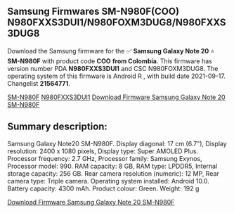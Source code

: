 <h2>Samsung Firmwares SM-N980F(COO) N980FXXS3DUI1/N980FOXM3DUG8/N980FXXS3DUG8</h2>
Download the Samsung firmware for the ✅ <strong>Samsung Galaxy Note 20 </strong> ⭐ <strong>SM-N980F</strong> with product code <strong>COO</strong> <strong> from Colombia</strong>. This firmware has version number PDA <strong>N980FXXS3DUI1</strong> and CSC N980FOXM3DUG8. The operating system of this firmware is Android R , with build date 2021-09-17. Changelist <strong>21564771</strong>.


[SM-N980F](https://samfirm.shop/samsung/model/SM-N980F)
[N980FXXS3DUI1](https://samfirm.shop/samsung/pda/N980FXXS3DUI1)
[Download Firmware Samsung Galaxy Note 20 SM-N980F](https://samfirm.shop/samsung/firmware/457296)
<h2>Summary description:</h2>
<p>Samsung Galaxy Note20 SM-N980F. Display diagonal: 17 cm (6.7"), Display resolution: 2400 x 1080 pixels, Display type: Super AMOLED Plus. Processor frequency: 2.7 GHz, Processor family: Samsung Exynos, Processor model: 990. RAM capacity: 8 GB, RAM type: LPDDR5, Internal storage capacity: 256 GB. Rear camera resolution (numeric): 12 MP, Rear camera type: Triple camera. Operating system installed: Android 10.0. Battery capacity: 4300 mAh. Product colour: Green. Weight: 192 g</p>


[Download Firmware Samsung Galaxy Note 20 SM-N980F](https://samfirm.shop/samsung/firmware/457296)
